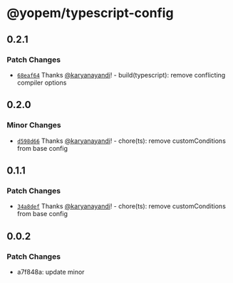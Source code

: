 # @yopem/typescript-config

## 0.2.1

### Patch Changes

- [`68eaf64`](https://github.com/yopem/config/commit/68eaf64075a6c7e4dfcc8071c8f6499cec95490e)
  Thanks [@karyanayandi](https://github.com/karyanayandi)! - build(typescript):
  remove conflicting compiler options

## 0.2.0

### Minor Changes

- [`d598d66`](https://github.com/yopem/config/commit/d598d669f2f04ad0a33a2663f02993b49eb23bb2)
  Thanks [@karyanayandi](https://github.com/karyanayandi)! - chore(ts): remove
  customConditions from base config

## 0.1.1

### Patch Changes

- [`34a8def`](https://github.com/yopem/config/commit/34a8defbafa05bd3a1afaf73166e88a82c6f48d7)
  Thanks [@karyanayandi](https://github.com/karyanayandi)! - chore(ts): remove
  customConditions from base config

## 0.0.2

### Patch Changes

- a7f848a: update minor
